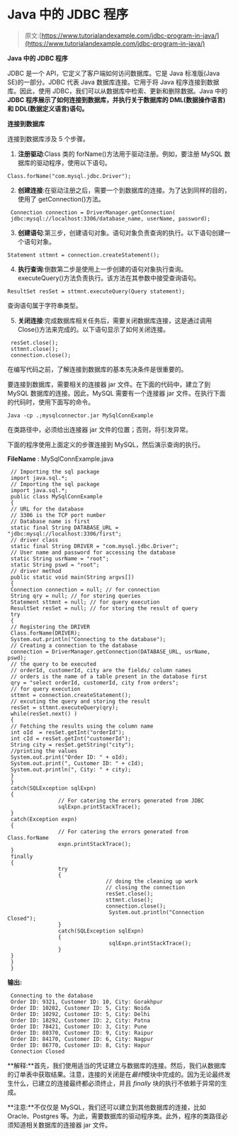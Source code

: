 # Java 中的 JDBC 程序

> 原文:[https://www.tutorialandexample.com/jdbc-program-in-java/](https://www.tutorialandexample.com/jdbc-program-in-java/)

**Java 中的 JDBC 程序**

JDBC 是一个 API，它定义了客户端如何访问数据库。它是 Java 标准版(Java SE)的一部分。JDBC 代表 Java 数据库连接。它用于将 Java 程序连接到数据库。因此，使用 JDBC，我们可以从数据库中检索、更新和删除数据。Java 中的 **JDBC 程序展示了如何连接到数据库，并执行关于数据库的 DML(数据操作语言)和 DDL(数据定义语言)语句。**

**连接到数据库**

连接到数据库涉及 5 个步骤。

1) **注册驱动**:Class 类的 forName()方法用于驱动注册。例如，要注册 MySQL 数据库的驱动程序，使用以下语句。

```
Class.forName("com.mysql.jdbc.Driver"); 
```

2) **创建连接**:在驱动注册之后，需要一个到数据库的连接。为了达到同样的目的，使用了 getConnection()方法。

```
 Connection connection = DriverManager.getConnection(
 jdbc:mysql://localhost:3306/database_name, userName, password);  
```

3) **创建语句**:第三步，创建语句对象。语句对象负责查询的执行。以下语句创建一个语句对象。

```
Statement sttmnt = connection.createStatement(); 
```

4) **执行查询**:倒数第二步是使用上一步创建的语句对象执行查询。executeQuery()方法负责执行。该方法在其参数中接受查询语句。

```
ResultSet resSet = sttmnt.executeQuery(Query statement); 
```

查询语句属于字符串类型。

5) **关闭连接**:完成数据库相关任务后，需要关闭数据库连接，这是通过调用 Close()方法来完成的。以下语句显示了如何关闭连接。

```
 resSet.close();
 sttmnt.close();
 connection.close(); 
```

在编写代码之前，了解连接到数据库的基本先决条件是很重要的。

要连接到数据库，需要相关的连接器 jar 文件。在下面的代码中，建立了到 MySQL 数据库的连接。因此，MySQL 需要有一个连接器 jar 文件。在执行下面的代码时，使用下面写的命令。

```
Java -cp .;mysqlconnector.jar MySqlConnExample
```

在类路径中，必须给出连接器 jar 文件的位置；否则，将引发异常。

下面的程序使用上面定义的步骤连接到 MySQL，然后演示查询的执行。

**FileName** : MySqlConnExample.java

```
 // Importing the sql package
 import java.sql.*;
 // Importing the sql package
 import java.sql.*;
 public class MySqlConnExample
 {
 // URL for the database
 // 3306 is the TCP port number
 // Database name is first
 static final String DATABASE_URL = "jdbc:mysql://localhost:3306/first";
 // driver class
 static final String DRIVER = "com.mysql.jdbc.Driver";
 // User name and password for accessing the database
 static String usrName = "root";
 static String pswd = "root";
 // driver method
 public static void main(String argvs[])
 {
 Connection connection = null; // for connection
 String qry = null; // for storing queries
 Statement sttmnt = null; // for query execution
 ResultSet resSet = null; // for storing the result of query
 try
 {
 // Registering the DRIVER
 Class.forName(DRIVER); 
 System.out.println("Connecting to the database");
 // Creating a connection to the database
 connection = DriverManager.getConnection(DATABASE_URL, usrName, pswd); 
 // the query to be executed
 // orderId, customerId, city are the fields/ column names
 // orders is the name of a table present in the database first
 qry = "select orderId, customerId, city from orders";
 // for query execution
 sttmnt = connection.createStatement(); 
 // excuting the query and storing the result
 resSet = sttmnt.executeQuery(qry); 
 while(resSet.next() ) 
 {
 // Fetching the results using the column name
 int oId  = resSet.getInt("orderId");
 int cId = resSet.getInt("customerId");
 String city = resSet.getString("city");
 //printing the values
 System.out.print("Order ID: " + oId);
 System.out.print(", Customer ID: " + cId);
 System.out.println(", City: " + city);
 }
 }
 catch(SQLException sqlExpn)
 {
                // For catering the errors generated from JDBC
                sqlExpn.printStackTrace();
 }
 catch(Exception expn)
 {
                // For catering the errors generated from Class.forName
                expn.printStackTrace();
 }
 finally
 {
                try
                {
                               // doing the cleaning up work
                               // closing the connection
                               resSet.close();
                               sttmnt.close();
                               connection.close();
                                System.out.println("Connection Closed");
                }
                catch(SQLException sqlExpn)
                {
                                sqlExpn.printStackTrace();
                }
 }
 }
 } 
```

**输出:**

```
 Connecting to the database
 Order ID: 9321, Customer ID: 10, City: Gorakhpur
 Order ID: 10202, Customer ID: 5, City: Noida
 Order ID: 10292, Customer ID: 5, City: Delhi
 Order ID: 18292, Customer ID: 2, City: Patna
 Order ID: 78421, Customer ID: 3, City: Pune
 Order ID: 80370, Customer ID: 9, City: Raipur
 Order ID: 84170, Customer ID: 6, City: Nagpur
 Order ID: 86770, Customer ID: 8, City: Hapur
 Connection Closed 
```

**解释:**首先，我们使用适当的凭证建立与数据库的连接。然后，我们从数据库的订单表中获取结果。注意，连接的关闭是在*最终*模块中完成的。因为无论最终发生什么，已建立的连接最终都必须终止，并且 *finally* 块的执行不依赖于异常的生成。

**注意:**不仅仅是 MySQL，我们还可以建立到其他数据库的连接，比如 Oracle、Postgres 等。为此，需要数据库的驱动程序类。此外，程序的类路径必须知道相关数据库的连接器 jar 文件。